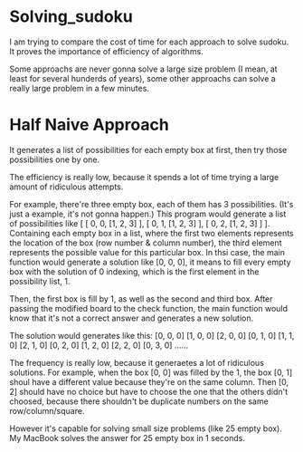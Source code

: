 # Solving_sudoku
I am trying to compare the cost of time for each approach to solve sudoku. It proves the importance of efficiency of algorithms.

Some approachs are never gonna solve a large size problem (I mean, at least for several hunderds of years), some other approachs can solve a really large problem in a few minutes.

# Half Naive Approach
It generates a list of possibilities for each empty box at first, then try those possibilities one by one.

The efficiency is really low, because it spends a lot of time trying a large amount of ridiculous attempts.

For example, there're three empty box, each of them has 3 possibilities. (It's just a example, it's not gonna happen.) This program would generate a list of possibilities like [ [ 0, 0, [1, 2, 3] ], [ 0, 1, [1, 2, 3] ], [ 0, 2, [1, 2, 3] ] ]. Containing each empty box in a list, where the first two elements represents the location of the box (row number & column number), the third element represents the possible value for this particular box. In thsi case, the main function would generate a solution like [0, 0, 0], it means to fill every empty box with the solution of 0 indexing, which is the first element in the possibility list, 1.

Then, the first box is fill by 1, as well as the second and third box. After passing the modified board to the check function, the main function would know that it's not a correct answer and generates a new solution.

The solution would generates like this:
[0, 0, 0]
[1, 0, 0]
[2, 0, 0]
[0, 1, 0]
[1, 1, 0]
[2, 1, 0]
[0, 2, 0]
[1, 2, 0]
[2, 2, 0]
[0, 3, 0]
......

The frequency is really low, because it generaetes a lot of ridiculous solutions. For example, when the box [0, 0] was filled by the 1, the box [0, 1] shoul have a different value because they're on the same column. Then [0, 2] should have no choice but have to choose the one that the others didn't choosed, because there shouldn't be duplicate numbers on the same row/column/square.

However it's capable for solving small size problems (like 25 empty box). 
My MacBook solves the answer for 25 empty box in 1 seconds.

